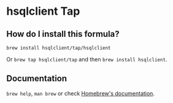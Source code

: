 # hsqlclient Tap

## How do I install this formula?

`brew install hsqlclient/tap/hsqlclient`

Or `brew tap hsqlclient/tap` and then `brew install hsqlclient`.

## Documentation

`brew help`, `man brew` or check [Homebrew's documentation](https://docs.brew.sh).
